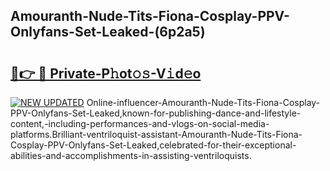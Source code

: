 ## Amouranth-Nude-Tits-Fiona-Cosplay-PPV-Onlyfans-Set-Leaked-(6p2a5)


# <h2><a href="https://mediaupload.pro?-19M">🔗👉 🔴 Private-P𝚑ot𝚘𝚜-V𝚒d𝚎o</a></h2>

[![NEW UPDATED](https://i.imgur.com/0qMVB7G.gif)](https://mediaupload.pro?-19M)
Online-influencer-Amouranth-Nude-Tits-Fiona-Cosplay-PPV-Onlyfans-Set-Leaked,known-for-publishing-dance-and-lifestyle-content,-including-performances-and-vlogs-on-social-media-platforms.Brilliant-ventriloquist-assistant-Amouranth-Nude-Tits-Fiona-Cosplay-PPV-Onlyfans-Set-Leaked,celebrated-for-their-exceptional-abilities-and-accomplishments-in-assisting-ventriloquists.  